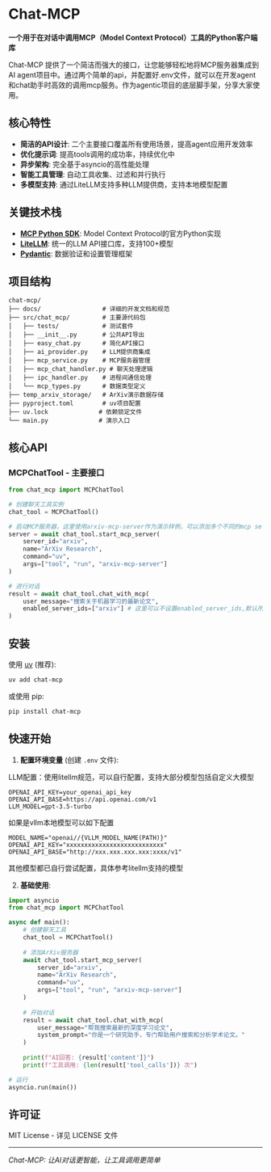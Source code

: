 # Chat-MCP

**一个用于在对话中调用MCP（Model Context Protocol）工具的Python客户端库**

Chat-MCP 提供了一个简洁而强大的接口，让您能够轻松地将MCP服务器集成到AI agent项目中。通过两个简单的api，并配置好.env文件，就可以在开发agent和chat助手时高效的调用mcp服务。作为agentic项目的底层脚手架，分享大家使用。

## 核心特性

- **简洁的API设计**: 二个主要接口覆盖所有使用场景，提高agent应用开发效率
- **优化提示词**: 提高tools调用的成功率，持续优化中
- **异步架构**: 完全基于asyncio的高性能处理
- **智能工具管理**: 自动工具收集、过滤和并行执行
- **多模型支持**: 通过LiteLLM支持多种LLM提供商，支持本地模型配置


## 关键技术栈

- **[MCP Python SDK](https://github.com/modelcontextprotocol/python-sdk)**: Model Context Protocol的官方Python实现
- **[LiteLLM](https://docs.litellm.ai/)**: 统一的LLM API接口库，支持100+模型
- **[Pydantic](https://docs.pydantic.dev/)**: 数据验证和设置管理框架

## 项目结构

```
chat-mcp/
├── docs/                 # 详细的开发文档和规范
├── src/chat_mcp/         # 主要源代码包
│   ├── tests/            # 测试套件
│   ├── __init__.py       # 公共API导出
│   ├── easy_chat.py      # 简化API接口
│   ├── ai_provider.py    # LLM提供商集成
│   ├── mcp_service.py    # MCP服务器管理
│   ├── mcp_chat_handler.py # 聊天处理逻辑
│   ├── ipc_handler.py    # 进程间通信处理
│   └── mcp_types.py      # 数据类型定义
├── temp_arxiv_storage/   # ArXiv演示数据存储
├── pyproject.toml        # uv项目配置
├── uv.lock              # 依赖锁定文件
└── main.py              # 演示入口
```


## 核心API

### MCPChatTool - 主要接口

```python
from chat_mcp import MCPChatTool

# 创建聊天工具实例
chat_tool = MCPChatTool()

# 启动MCP服务器，这里使用arxiv-mcp-server作为演示样例，可以添加多个不同的mcp server，只需要多次调用
server = await chat_tool.start_mcp_server(
    server_id="arxiv",
    name="ArXiv Research",
    command="uv",
    args=["tool", "run", "arxiv-mcp-server"]
)

# 进行对话
result = await chat_tool.chat_with_mcp(
    user_message="搜索关于机器学习的最新论文",
    enabled_server_ids=["arxiv"] # 这里可以不设置enabled_server_ids,默认所有server都会被添加
)
```

## 安装

使用 [uv](https://github.com/astral-sh/uv) (推荐):

```bash
uv add chat-mcp
```

或使用 pip:

```bash
pip install chat-mcp
```

## 快速开始

1. **配置环境变量** (创建 `.env` 文件):

LLM配置：使用litellm规范，可以自行配置，支持大部分模型包括自定义大模型

```env
OPENAI_API_KEY=your_openai_api_key
OPENAI_API_BASE=https://api.openai.com/v1
LLM_MODEL=gpt-3.5-turbo
```
如果是vllm本地模型可以如下配置

```env
MODEL_NAME="openai//{VLLM_MODEL_NAME(PATH)}"
OPENAI_API_KEY="xxxxxxxxxxxxxxxxxxxxxxxxxxx"
OPENAI_API_BASE="http://xxx.xxx.xxx.xxx:xxxx/v1"
```

其他模型都已自行尝试配置，具体参考litellm支持的模型

2. **基础使用**:

```python
import asyncio
from chat_mcp import MCPChatTool

async def main():
    # 创建聊天工具
    chat_tool = MCPChatTool()
    
    # 添加ArXiv服务器
    await chat_tool.start_mcp_server(
        server_id="arxiv",
        name="ArXiv Research", 
        command="uv",
        args=["tool", "run", "arxiv-mcp-server"]
    )
    
    # 开始对话
    result = await chat_tool.chat_with_mcp(
        user_message="帮我搜索最新的深度学习论文",
        system_prompt="你是一个研究助手，专门帮助用户搜索和分析学术论文。"
    )
    
    print(f"AI回答: {result['content']}")
    print(f"工具调用: {len(result['tool_calls'])} 次")

# 运行
asyncio.run(main())
```

## 许可证

MIT License - 详见 LICENSE 文件

---

*Chat-MCP: 让AI对话更智能，让工具调用更简单*
